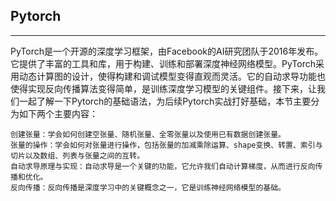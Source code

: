 ## Pytorch
---
PyTorch是一个开源的深度学习框架，由Facebook的AI研究团队于2016年发布。它提供了丰富的工具和库，用于构建、训练和部署深度神经网络模型。PyTorch采用动态计算图的设计，使得构建和调试模型变得直观而灵活。它的自动求导功能也使得实现反向传播算法变得简单，是训练深度学习模型的关键组件。接下来，让我们一起了解一下Pytorch的基础语法，为后续Pytorch实战打好基础，本节主要分为如下两个主要内容：

    创建张量：学会如何创建空张量、随机张量、全零张量以及使用已有数据创建张量。
    张量的操作：学会如何对张量进行操作，包括张量的加减乘除运算、shape变换、转置、索引与切片以及数组、列表与张量之间的互转。
    自动求导原理与实现：自动求导是一个关键的功能，它允许我们自动计算梯度，从而进行反向传播和优化。
    反向传播：反向传播是深度学习中的关键概念之一，它是训练神经网络模型的基础。
